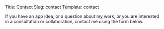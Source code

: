 Title: Contact
Slug: contact
Template: contact

If you have an app idea, or a question about my work, or you are interested in a consultation or collaboration, contact me using the form below.
